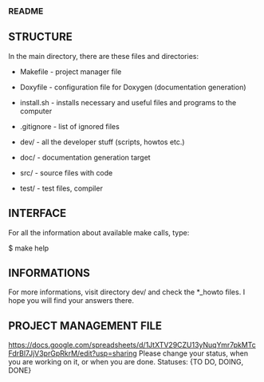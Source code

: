 ### README ###

## STRUCTURE ##
In the main directory, there are these files and directories:

- Makefile - project manager file
- Doxyfile - configuration file for Doxygen (documentation generation)
- install.sh - installs necessary and useful files and programs to the computer
- .gitignore - list of ignored files

- dev/ - all the developer stuff (scripts, howtos etc.)
- doc/ - documentation generation target
- src/ - source files with code
- test/ - test files, compiler

## INTERFACE ##
For all the information about available make calls, type:

$ make help

## INFORMATIONS ##
For more informations, visit directory dev/ and check the *_howto files. I
hope you will find your answers there.

## PROJECT MANAGEMENT FILE ##
https://docs.google.com/spreadsheets/d/1JtXTV29CZU13yNuqYmr7pkMTcFdrBl7JjV3prGpRkrM/edit?usp=sharing
Please change your status, when you are working on it, or when you are done. Statuses: {TO DO, DOING, DONE}